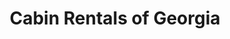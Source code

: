 ---
title: "Cabin Rentals of Georgia"
url: /blue-ridge/cabin-rentals-of-georgia/
shop: Immobilien
---